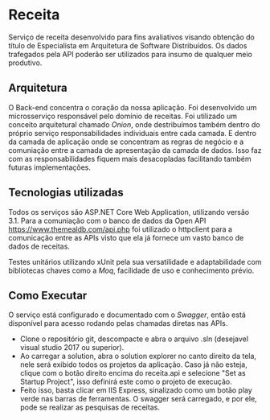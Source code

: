 # Receita
Serviço de receita desenvolvido para fins avaliativos visando obtenção do título de Especialista em Arquitetura de Software Distribuídos. Os dados trafegados pela API poderão ser utilizados para insumo de qualquer meio produtivo. 

## Arquitetura

O Back-end concentra o coração da nossa aplicação. Foi desenvolvido um microsserviço responsável pelo domínio de receitas. Foi utilizado um conceito arquitetural chamado *Onion*, onde destribuímos também dentro do próprio serviço responsabilidades individuais entre cada camada. E dentro da camada de aplicação onde se concentram as regras de negócio e a comuniação entre a camada de apresentação da camada de dados. Isso faz com as responsabilidades fiquem mais desacopladas facilitando também futuras implementações. 

## Tecnologias utilizadas

Todos os serviços são ASP.NET Core Web Application, utilizando versão 3.1. Para a comuniação com o banco de dados da Open API https://www.themealdb.com/api.php foi utilizado o httpclient para a comunicação entre as APIs visto que ela já fornece um vasto banco de dados de receitas.

Testes unitários utilizando xUnit pela sua versatilidade e adaptabilidade com bibliotecas chaves como a *Moq*, facilidade de uso e conhecimento prévio. 

## Como Executar

O serviço está configurado e documentado com o *Swagger*, então está disponível para acesso rodando pelas chamadas diretas nas APIs.

 - Clone o repositório git, descompacte e abra o arquivo .sln (desejavel visual studio 2017 ou superior).
 - Ao carregar a solution, abra o solution explorer no canto direito da tela, nele será exibido todos os projetos da aplicação. Caso já não esteja, clique com o botão direito encima do receita.api e selecione "Set as Startup Project", isso definirá este como o projeto de execução.
 - Feito isso, basta clicar em IIS Express, sinalizado como um botão play verde nas barras de ferramentas. O swagger será carregado, e por ele, pode se realizar as pesquisas de receitas.
